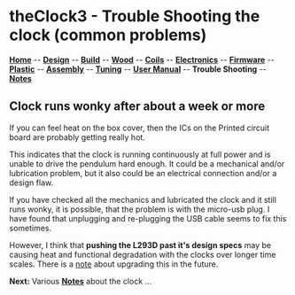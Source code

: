 # theClock3 - Trouble Shooting the clock (common problems)

**[Home](readme.md)** --
**[Design](design.md)** --
**[Build](build.md)** --
**[Wood](wood.md)** --
**[Coils](coils.md)** --
**[Electronics](electronics.md)** --
**[Firmware](firmware.md)** --
**[Plastic](plastic.md)** --
**[Assembly](assembly.md)** --
**[Tuning](tuning.md)** --
**[User Manual](user_manual.md)** --
**Trouble Shooting** --
**[Notes](notes.md)**

## Clock runs wonky after about a week or more

If you can feel heat on the box cover, then the ICs on the Printed circuit board
are probably getting really hot.

This indicates that the clock is running continuously at full power and is
unable to drive the pendulum hard enough.  It could be a mechanical and/or
lubrication problem, but it also could be an electrical connection and/or
a design flaw.

If you have checked all the mechanics and lubricated the clock and
it still runs wonky, it is possible, that the problem is with the micro-usb
plug. I have found that unplugging and re-plugging the USB cable seems to
fix this sometimes.

However, I think that **pushing the L293D past it's design specs** may be
causing heat and functional degradation with the clocks over longer time
scales. There is a [note](notes.md) about upgrading this in the future.



**Next:** Various [**Notes**](notes.md) about the clock ...
